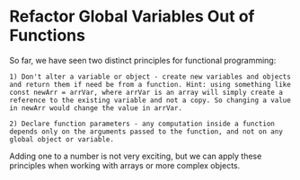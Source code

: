 # Refactor Global Variables Out of Functions

So far, we have seen two distinct principles for functional programming:

```
1) Don't alter a variable or object - create new variables and objects and return them if need be from a function. Hint: using something like const newArr = arrVar, where arrVar is an array will simply create a reference to the existing variable and not a copy. So changing a value in newArr would change the value in arrVar.

2) Declare function parameters - any computation inside a function depends only on the arguments passed to the function, and not on any global object or variable.
```

Adding one to a number is not very exciting, but we can apply these principles when working with arrays or more complex objects.
